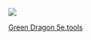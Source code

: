 ![](https://5e.tools/img/MM/Adult%20Green%20Dragon.png)

[Green Dragon 5e.tools](https://5e.tools/bestiary.html#adult%20green%20dragon_mm)